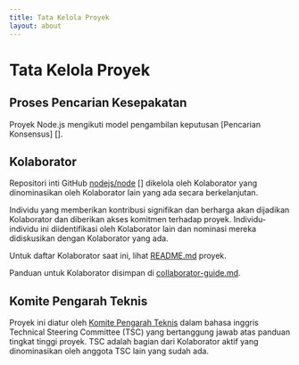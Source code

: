 ```yaml
---
title: Tata Kelola Proyek
layout: about
---
```


# Tata Kelola Proyek

## Proses Pencarian Kesepakatan

Proyek Node.js mengikuti model pengambilan keputusan \[Pencarian Konsensus] \[].

## Kolaborator

Repositori inti GitHub [nodejs/node] \[] dikelola oleh Kolaborator
yang dinominasikan oleh Kolaborator lain yang ada secara berkelanjutan.

Individu yang memberikan kontribusi signifikan dan berharga akan dijadikan Kolaborator dan diberikan akses komitmen terhadap proyek. Individu-individu ini diidentifikasi oleh Kolaborator lain dan nominasi mereka didiskusikan dengan Kolaborator yang ada.

Untuk daftar Kolaborator saat ini, lihat [README.md][] proyek.

Panduan untuk Kolaborator disimpan di [collaborator-guide.md][].

## Komite Pengarah Teknis

Proyek ini diatur oleh [Komite Pengarah Teknis][technical steering committee (tsc)] dalam bahasa inggris Technical Steering Committee (TSC) yang bertanggung jawab atas panduan tingkat tinggi proyek. TSC adalah bagian dari Kolaborator aktif yang dinominasikan oleh anggota TSC lain yang sudah ada.

[consensus seeking]: https://id.wikipedia.org/wiki/Musyawarah
[readme.md]: https://github.com/nodejs/node/blob/main/README.md#current-project-team-members
[tsc]: https://github.com/nodejs/TSC
[technical steering committee (tsc)]: https://github.com/nodejs/TSC/blob/main/TSC-Charter.md
[collaborator-guide.md]: https://github.com/nodejs/node/blob/main/doc/contributing/collaborator-guide.md
[nodejs/node]: https://github.com/nodejs/node

